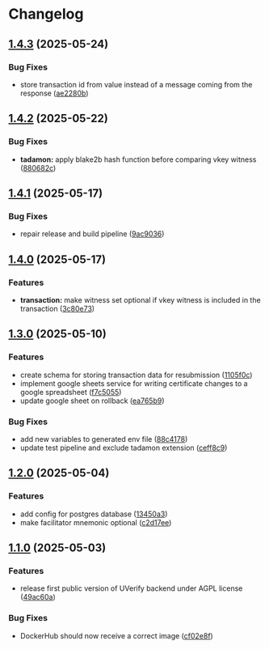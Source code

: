 # Changelog

## [1.4.3](https://github.com/UVerify-io/uverify-backend/compare/v1.4.2...v1.4.3) (2025-05-24)


### Bug Fixes

* store transaction id from value instead of a message coming from the response ([ae2280b](https://github.com/UVerify-io/uverify-backend/commit/ae2280b0b8f317899ea62d500c3f23a40bea0189))

## [1.4.2](https://github.com/UVerify-io/uverify-backend/compare/v1.4.1...v1.4.2) (2025-05-22)


### Bug Fixes

* **tadamon:** apply blake2b hash function before comparing vkey witness ([880682c](https://github.com/UVerify-io/uverify-backend/commit/880682c82bab2f04af2cea92ececd59a136a6642))

## [1.4.1](https://github.com/UVerify-io/uverify-backend/compare/v1.4.0...v1.4.1) (2025-05-17)


### Bug Fixes

* repair release and build pipeline ([9ac9036](https://github.com/UVerify-io/uverify-backend/commit/9ac9036c3bf189145effd6fbeb1d4e3e81265723))

## [1.4.0](https://github.com/UVerify-io/uverify-backend/compare/v1.3.0...v1.4.0) (2025-05-17)


### Features

* **transaction:** make witness set optional if vkey witness is included in the transaction ([3c80e73](https://github.com/UVerify-io/uverify-backend/commit/3c80e73241f0ed74a51fd9a5e24e2d86fc03969d))

## [1.3.0](https://github.com/UVerify-io/uverify-backend/compare/v1.2.0...v1.3.0) (2025-05-10)


### Features

* create schema for storing transaction data for resubmission ([1105f0c](https://github.com/UVerify-io/uverify-backend/commit/1105f0c16c495994379bbfd55f249e37995fd5c9))
* implement google sheets service for writing certificate changes to a google spreadsheet ([f7c5055](https://github.com/UVerify-io/uverify-backend/commit/f7c5055d5f3a9ebcd219ae6820f7d3a0c762bb19))
* update google sheet on rollback ([ea765b9](https://github.com/UVerify-io/uverify-backend/commit/ea765b91b8cae3865449dffab6a28069b1ebc021))


### Bug Fixes

* add new variables to generated env file ([88c4178](https://github.com/UVerify-io/uverify-backend/commit/88c41787399788dfc889ef820e10a5c232b3be33))
* update test pipeline and exclude tadamon extension ([ceff8c9](https://github.com/UVerify-io/uverify-backend/commit/ceff8c9e142d9908a50346e3040e32c51c08fe0a))

## [1.2.0](https://github.com/UVerify-io/uverify-backend/compare/v1.1.0...v1.2.0) (2025-05-04)


### Features

* add config for postgres database ([13450a3](https://github.com/UVerify-io/uverify-backend/commit/13450a3d88de13d620941339e2f11d6aeb778393))
* make facilitator mnemonic optional ([c2d17ee](https://github.com/UVerify-io/uverify-backend/commit/c2d17eecb28fd0c84371f26b4bcf03656e1a5a85))

## [1.1.0](https://github.com/UVerify-io/uverify-backend/compare/v1.0.0...v1.1.0) (2025-05-03)


### Features

* release first public version of UVerify backend under AGPL license ([49ac60a](https://github.com/UVerify-io/uverify-backend/commit/49ac60a46e46273d7802aa5557398c307d6564ff))


### Bug Fixes

* DockerHub should now receive a correct image ([cf02e8f](https://github.com/UVerify-io/uverify-backend/commit/cf02e8fe1c727535f78743f1db858d399a8486e7))
